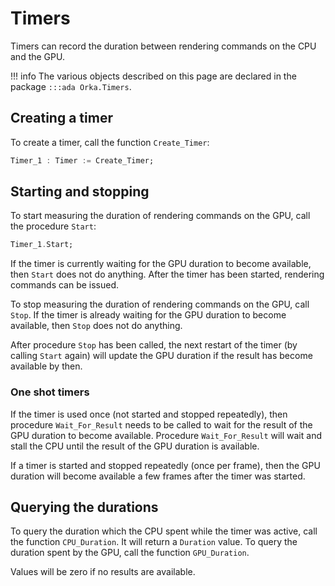 # Timers

Timers can record the duration between rendering commands
on the CPU and the GPU.

!!! info
    The various objects described on this page are declared in
    the package `:::ada Orka.Timers`.

## Creating a timer

To create a timer, call the function `Create_Timer`:

```ada
Timer_1 : Timer := Create_Timer;
```

## Starting and stopping

To start measuring the duration of rendering commands on the GPU,
call the procedure `Start`:

```ada
Timer_1.Start;
```

If the timer is currently waiting for the GPU duration to become
available, then `Start` does not do anything.
After the timer has been started, rendering commands can be issued.

To stop measuring the duration of rendering commands on the GPU,
call `Stop`. If the timer is already waiting for the GPU duration to become
available, then `Stop` does not do anything.

After procedure `Stop` has been called, the next restart of the timer
(by calling `Start` again) will update the GPU duration if the result
has become available by then.

### One shot timers

If the timer is used once (not started and stopped repeatedly),
then procedure `Wait_For_Result` needs to be called to wait for the
result of the GPU duration to become available.
Procedure `Wait_For_Result` will wait and stall the CPU until the
result of the GPU duration is available.

If a timer is started and stopped repeatedly (once per frame),
then the GPU duration will become available a few frames after the
timer was started.

## Querying the durations

To query the duration which the CPU spent while the timer was active,
call the function `CPU_Duration`. It will return a `Duration` value.
To query the duration spent by the GPU, call the function `GPU_Duration`.

Values will be zero if no results are available.
